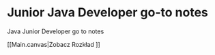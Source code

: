 # Junior Java Developer go-to notes
Java Junior Developer go to notes

[[Main.canvas|Zobacz Rozkład ]]
